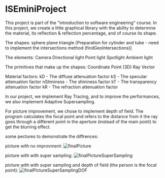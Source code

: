 # ISEminiProject

This project is part of the "introduction to software engineering" course. In this project, we create a little graphical library with the ability to determine the material, its reflection & reflection percentage, and of course its shape.

The shapes: 
sphere
plane
triangle
[Preparation for cylinder and tube - need to implement the intersections method (findGeoIntersections)]

The elements:
Camera
Directional light
Point light
Spotlight
Ambient light

The primitives that make up the shapes:
Coordinate
Point (3D)
Ray
Vector

Material factors:
kD - The diffuse attenuation factor
kS - The specular attenuation factor
nShininess - The shininess factor
kT - The transparency attenuation factor
kR - The refraction attenuation factor

In our project, we implement Ray Tracing, and to improve the performances, we also implement Adaptive Supersampling.

For picture improvement, we chose to implement depth of field.
The program calculates the focal point and refers to the distance from it the ray goes through a different point in the aperture (instead of the main point) to get the blurring effect.


some pectures to demonstrate the diffrences:

picture with no improvment:
![finalPicture](https://user-images.githubusercontent.com/41789360/155300494-8c788a1a-7599-424a-9492-b274f9d2cbdb.png)


picture with with super sampling:
![finalPictureSuperSampling](https://user-images.githubusercontent.com/41789360/155301283-25616042-0cd9-454e-afaf-71ec88fd9709.png)


picture with with super sampling and depth of field (the person is the focal point):
![finalPictureSuperSamplingDOF](https://user-images.githubusercontent.com/41789360/155301473-679fdbde-d8f1-4581-bf53-d4b3925ff0c9.png)
